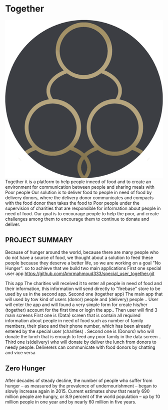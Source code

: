 # Together
![logo](lib/Screens/assests/togetherLogo.png)
Together it is a platform to help people inneed of food and to create an environment for communication between people and sharing meals with Poor people 
Our solution is to deliver food to people in need of food by delivery donors, where the delivery donor communicates and compacts with the food donor then takes the food to Poor people under the supervision of charities that are responsible for information about people in need of food. Our goal is to encourage people to help the poor, and create challenges among them to encourage them to continue to donate and deliver.

## PROJECT SUMMARY
Because of hunger around the world, because there are many people who do not have a source of food, we thought about a solution to feed these people because they deserve a better life, so we are working on a goal "No Hunger".
so to achieve that we build two main applications 
First one special user app 
https://github.com/Amrmahmoud333/special_user_together.git

This app The charities will received it to enter all people in need of food and their information, this information will send directly to "firebase" store to be used by us in the second app.
Second one (together app)
The main app that will used by tow kind of users (donor) people 
and (delivery) people ..
User will enter the app and will found a very simple form for create his/her (together) account for the first time or login the app..
Then user will find 3 main screens 
First one is (Data) screen that is contain all required information about people in need of food such as number of family members, their place and their phone number, which has been already entered by the special user (charities) .
Second one is (Donors) who will donate the lunch that is enough to feed any poor family in the data screen ..
Third one is(delivery) who will donate by deliver the lunch from donors to needy people.
Deliverers can communicate with food donors by chatting and vice versa

## Zero Hunger
After decades of steady decline, the number of people who suffer from hunger – as measured by the prevalence of undernourishment – began to slowly increase again in 2015. Current estimates show that nearly 690 million people are hungry, or 8.9 percent of the world population – up by 10 million people in one year and by nearly 60 million in five years.

